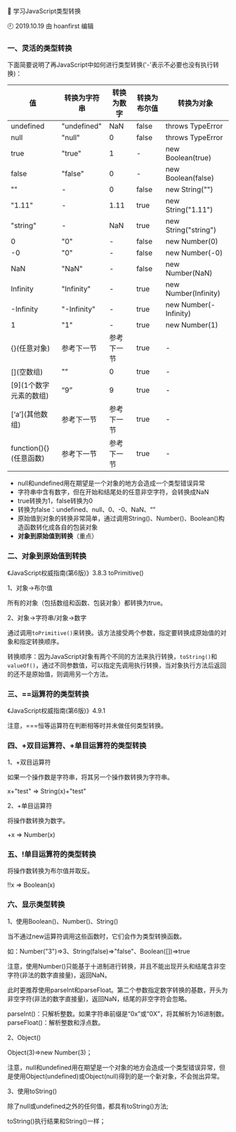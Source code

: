 🐾 学习JavaScript类型转换

🕘 2019.10.19 由 hoanfirst 编辑

### 一、灵活的类型转换

下面简要说明了再JavaScript中如何进行类型转换('-'表示不必要也没有执行转换)：

值|转换为字符串|转换为数字|转换为布尔值|转换为对象|
-|-|-|-|-|
undefined|"undefined"|NaN|false|throws TypeError|
null|"null"|0|false|throws TypeError|
true|"true"|1|-|new Boolean(true)|
false|"false"|0|-|new Boolean(false)|
""|-|0|false|new String("")|
"1.11"|-|1.11|true|new String("1.11")|
"string"|-|NaN|true|new String("string")|
0|"0"|-|false|new Number(0)|
-0|"0"|-|false|new Number(-0)|
NaN|"NaN"|-|false|new Number(NaN)|
Infinity|"Infinity"|-|true|new Number(Infinity)|
-Infinity|"-Infinity"|-|true|new Number(-Infinity)|
1|"1"|-|true|new Number(1)|
{}(任意对象)|参考下一节|参考下一节|true|-|
\[\](空数组)|""|0|true|-|
\[9\](1个数字元素的数组)|“9”|9|true|-
\[‘a’\](其他数组)|参考下一节|参考下一节|true|-
function(){}(任意函数)|参考下一节|参考下一节|true|-

- null和undefined用在期望是一个对象的地方会造成一个类型错误异常
- 字符串中含有数字，但在开始和结尾处的任意非空字符，会转换成NaN
- true转换为1，false转换为0
- 转换为false：undefined、null、0、-0、NaN、“”
- 原始值到对象的转换非常简单，通过调用String()、Number()、Boolean()构造函数转化成各自的包装对象
- **对象到原始值到转换**（重点）



### 二、对象到原始值到转换

《JavaScript权威指南(第6版)》3.8.3
toPrimitive()

1、对象->布尔值

所有的对象（包括数组和函数、包装对象）都转换为true。

2、对象->字符串/对象->数字

通过调用`toPrimitive()`来转换。该方法接受两个参数，指定要转换成原始值的对象和指定转换顺序。

转换顺序：因为JavaScript对象有两个不同的方法来执行转换，`toString()`和`valueOf()`，通过不同参数值，可以指定先调用执行转换，当对象执行方法后返回的还不是原始值，则调用另一个方法。


### 三、==运算符的类型转换

《JavaScript权威指南(第6版)》4.9.1

注意，===恒等运算符在判断相等时并未做任何类型转换。


### 四、+双目运算符、+单目运算符的类型转换

1、+双目运算符

如果一个操作数是字符串，将其另一个操作数转换为字符串。

x+"test" => String(x)+"test"

2、+单目运算符

将操作数转换为数字。

+x => Number(x)


### 五、!单目运算符的类型转换

将操作数转换为布尔值并取反。

!!x => Boolean(x)


### 六、显示类型转换

1、使用Boolean()、Number()、String()

当不通过new运算符调用这些函数时，它们会作为类型转换函数。

如：Number("3")=>3、String(false)=>"false"、Boolean(\[\])=>true

注意，使用Number()只能基于十进制进行转换，并且不能出现开头和结尾含非空字符(非法的数字直接量)，返回NaN。

此时更推荐使用parseInt和parseFloat。第二个参数指定数字转换的基数，开头为非空字符(非法的数字直接量)，返回NaN，结尾的非空字符会忽略。

parseInt()：只解析整数。如果字符串前缀是“0x”或“0X”，将其解析为16进制数。
parseFloat()：解析整数和浮点数。

2、Object()

Object(3)=>new Number(3)；

注意，null和undefined用在期望是一个对象的地方会造成一个类型错误异常，但是使用Object(undefined)或Object(null)得到的是一个新对象，不会抛出异常。

3、使用toString()

除了null或undefined之外的任何值，都具有toString()方法;

toString()执行结果和String()一样；

